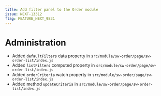 ```yaml
---
title: Add filter panel to the Order module
issue: NEXT-13312
flag: FEATURE_NEXT_9831
---
```

# Administration
* Added `defaultFilters` data property in `src/module/sw-order/page/sw-order-list/index.js`
* Added `listFilters` computed property in `src/module/sw-order/page/sw-order-list/index.js`
* Added `orderCriteria` watch property in `src/module/sw-order/page/sw-order-list/index.js`
* Added method `updateCriteria` in `src/module/sw-order/page/sw-order-list/index.js`
